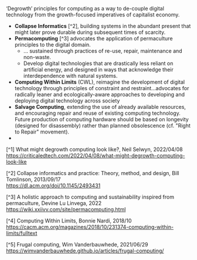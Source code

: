 
‘Degrowth’ principles for computing as a way to de-couple digital technology
from the growth-focused imperatives of capitalist economy.

* **Collapse Informatics** [^2], building systems in the abundant present that
  might later prove durable during subsequent times of scarcity.
* **Permacomputing** [^3] advocates the application of permaculture principles
  to the digital domain.
  - ... sustained through practices of re-use, repair, maintenance and
    non-waste.
  - Develop digital technologies that are drastically less reliant on
    artificial energy, and designed in ways that acknowledge their
    interdependence with natural systems.
* **Computing Within Limits** (CWL), reimagine the development of digital
  technology through principles of constraint and restraint...advocates for
  radically leaner and ecologically-aware approaches to developing and
  deploying digital technology across society
* **Salvage Computing**, extending the use of already available resources, and
  encouraging repair and reuse of existing computing technology. Future
  production of computing hardware should be based on longevity (designed for
  disassembly) rather than planned obsolescence (cf. "Right to Repair"
  movement).
* 

[^1] What might degrowth computing look like?, Neil Selwyn, 2022/04/08  
<https://criticaledtech.com/2022/04/08/what-might-degrowth-computing-look-like>

[^2] Collapse informatics and practice: Theory, method, and design, Bill Tomlinson, 2013/09/17  
<https://dl.acm.org/doi/10.1145/2493431>

[^3] A holistic approach to computing and sustainability inspired from permaculture, Devine Lu Linvega, 2022  
<https://wiki.xxiivv.com/site/permacomputing.html>

[^4] Computing Within Limits, Bonnie Nardi, 2018/10  
<https://cacm.acm.org/magazines/2018/10/231374-computing-within-limits/fulltext>

[^5] Frugal computing, Wim Vanderbauwhede, 2021/06/29  
<https://wimvanderbauwhede.github.io/articles/frugal-computing/>
